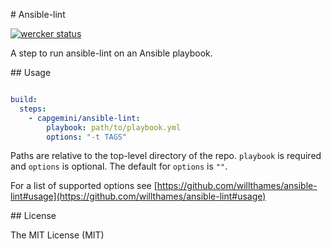 # Ansible-lint

[![wercker status](https://app.wercker.com/status/e28c7eee528cb11ee16f327643c76cab/m "wercker status")](https://app.wercker.com/project/bykey/e28c7eee528cb11ee16f327643c76cab)

A step to run ansible-lint on an Ansible playbook.

## Usage

```yaml

build:
  steps:
    - capgemini/ansible-lint:
        playbook: path/to/playbook.yml
        options: "-t TAGS"

```

Paths are relative to the top-level directory of the repo. ```playbook``` is required
and ```options``` is optional. The default for ```options``` is ```""```.

For a list of supported options see [https://github.com/willthames/ansible-lint#usage](https://github.com/willthames/ansible-lint#usage)

## License

The MIT License (MIT)
